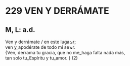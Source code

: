 # 229 VEN Y DERRÁMATE

## M, L: a.d.

Ven y derrámate / en este luga↘r;  
ven y_apodérate de todo mi se↘r.  
{Ven, derrama tu gracia, que no me_haga falta nada más,  
tan solo tu_Espíritu y tu_amor. } (2)  

